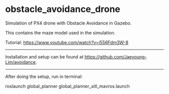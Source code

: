 # obstacle_avoidance_drone

Simulation of PX4 drone with Obstacle Avoidance in Gazebo.

This contains the maze model used in the simulation.

Tutorial:
https://www.youtube.com/watch?v=i556Fdm3W-8

-----------------------------------------------------------------------------------------------------------------------------------

Installation and setup can be found at https://github.com/Jaeyoung-Lim/avoidance.

-----------------------------------------------------------------------------------------------------------------------------------

After doing the setup, run in terminal:

roslaunch global_planner global_planner_sitl_mavros.launch





